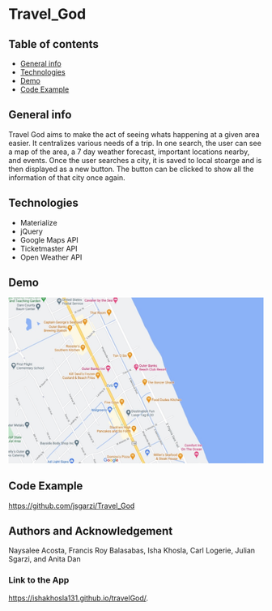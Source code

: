 # Travel_God
## Table of contents
* [General info](#general-info)
* [Technologies](#technologies)
* [Demo](#demo)
* [Code Example](#code-example)

## General info
Travel God aims to make the act of seeing whats happening at a given area easier. It centralizes various needs of a trip. In one search, the user can see a map of the area, a 7 day weather forecast, important locations nearby, and events. Once the user searches a city, it is saved to local stoarge and is then displayed as a new button. The button can be clicked to show all the information of that city once again. 


## Technologies
- Materialize
- jQuery
- Google Maps API
- Ticketmaster API
- Open Weather API 

## Demo
![Alt text](/tGMap.jpeg "Travel God")

## Code Example
https://github.com/jsgarzi/Travel_God

## Authors and Acknowledgement
Naysalee Acosta, Francis Roy Balasabas, Isha Khosla, Carl Logerie, Julian Sgarzi, and Anita Dan

### Link to the App
https://ishakhosla131.github.io/travelGod/.
